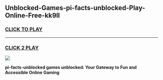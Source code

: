 
## Unblocked-Games-pi-facts-unblocked-Play-Online-Free-kk9ll
<h3>
<a href="https://premium76.site?title=pi-facts-unblocked&ref=26A">CLICK TO PLAY</a></h3>
<hr>

<h3>
<a href="https://premium76.site?title=pi-facts-unblocked&ref=26A">CLICK 2 PLAY</a>
  
</h3>

<a href="https://premium76.site?title=pi-facts-unblocked&ref=26A"><img src="https://clearcache.store/games.png"></a>


**pi-facts-unblocked games unblocked: Your Gateway to Fun and Accessible Online Gaming**
